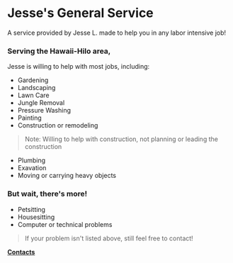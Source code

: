 # Jesse's General Service
A service provided by Jesse L. made to help you in any labor intensive job!

### Serving the Hawaii-Hilo area,
 Jesse is willing to help with most jobs, including:
 - Gardening
 - Landscaping
 - Lawn Care
 - Jungle Removal
 - Pressure Washing
 - Painting
 - Construction or remodeling
  >Note: Willing to help with construction,
  >not planning or leading the construction
 - Plumbing
 - Exavation
 - Moving or carrying heavy objects

### But wait, there's more!
 - Petsitting
 - Housesitting
 - Computer or technical problems

>If your problem isn't listed above, still feel free to contact!

**[Contacts](https://jml-sites.github.io/service/contact)**
